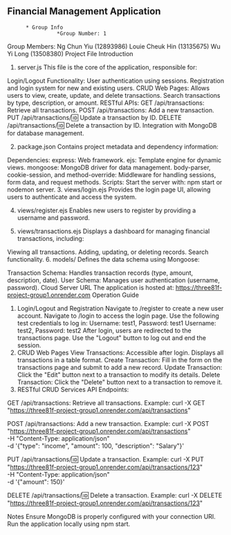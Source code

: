 ## Financial Management Application
          * Group Info
                    *Group Number: 1
Group Members:
Ng Chun Yiu (12893986)
Louie Cheuk Hin (13135675)
Wu Yi Long (13508380)
Project File Introduction
1. server.js
This file is the core of the application, responsible for:

Login/Logout Functionality:
User authentication using sessions.
Registration and login system for new and existing users.
CRUD Web Pages:
Allows users to view, create, update, and delete transactions.
Search transactions by type, description, or amount.
RESTful APIs:
GET /api/transactions: Retrieve all transactions.
POST /api/transactions: Add a new transaction.
PUT /api/transactions/:id: Update a transaction by ID.
DELETE /api/transactions/:id: Delete a transaction by ID.
Integration with MongoDB for database management.

2. package.json
Contains project metadata and dependency information:

Dependencies:
express: Web framework.
ejs: Template engine for dynamic views.
mongoose: MongoDB driver for data management.
body-parser, cookie-session, and method-override: Middleware for handling sessions, form data, and request methods.
Scripts:
Start the server with: npm start or nodemon server.
3. views/login.ejs
Provides the login page UI, allowing users to authenticate and access the system.

4. views/register.ejs
Enables new users to register by providing a username and password.

5. views/transactions.ejs
Displays a dashboard for managing financial transactions, including:

Viewing all transactions.
Adding, updating, or deleting records.
Search functionality.
6. models/
Defines the data schema using Mongoose:

Transaction Schema: Handles transaction records (type, amount, description, date).
User Schema: Manages user authentication (username, password).
Cloud Server URL
The application is hosted at: https://three81f-project-group1.onrender.com
Operation Guide
1. Login/Logout and Registration
Navigate to /register to create a new user account.
Navigate to /login to access the login page.
Use the following test credentials to log in:
Username: test1, Password: test1
Username: test2, Password: test2
After login, users are redirected to the transactions page.
Use the "Logout" button to log out and end the session.
2. CRUD Web Pages
View Transactions: Accessible after login. Displays all transactions in a table format.
Create Transaction: Fill in the form on the transactions page and submit to add a new record.
Update Transaction: Click the "Edit" button next to a transaction to modify its details.
Delete Transaction: Click the "Delete" button next to a transaction to remove it.
3. RESTful CRUD Services
API Endpoints:

GET /api/transactions: Retrieve all transactions.
Example:
curl -X GET "https://three81f-project-group1.onrender.com/api/transactions"

POST /api/transactions: Add a new transaction.
Example:
curl -X POST "https://three81f-project-group1.onrender.com/api/transactions" \
-H "Content-Type: application/json" \
-d '{"type": "income", "amount": 100, "description": "Salary"}'

PUT /api/transactions/:id: Update a transaction.
Example:
curl -X PUT "https://three81f-project-group1.onrender.com/api/transactions/123" \
-H "Content-Type: application/json" \
-d '{"amount": 150}'

DELETE /api/transactions/:id: Delete a transaction.
Example:
curl -X DELETE "https://three81f-project-group1.onrender.com/api/transactions/123"

Notes
Ensure MongoDB is properly configured with your connection URI.
Run the application locally using npm start.
